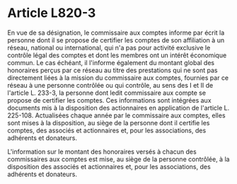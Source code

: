 # Article L820-3

En vue de sa désignation, le commissaire aux comptes informe par écrit la personne dont il se propose de certifier les comptes de son affiliation à un réseau, national ou international, qui n'a pas pour activité exclusive le contrôle légal des comptes et dont les membres ont un intérêt économique commun. Le cas échéant, il l'informe également du montant global des honoraires perçus par ce réseau au titre des prestations qui ne sont pas directement liées à la mission du commissaire aux comptes, fournies par ce réseau à une personne contrôlée ou qui contrôle, au sens des I et II de l'article L. 233-3, la personne dont ledit commissaire aux compte se propose de certifier les comptes. Ces informations sont intégrées aux documents mis à la disposition des actionnaires en application de l'article L. 225-108. Actualisées chaque année par le commissaire aux comptes, elles sont mises à la disposition, au siège de la personne dont il certifie les comptes, des associés et actionnaires et, pour les associations, des adhérents et donateurs.

L'information sur le montant des honoraires versés à chacun des commissaires aux comptes est mise, au siège de la personne contrôlée, à la disposition des associés et actionnaires et, pour les associations, des adhérents et donateurs.
